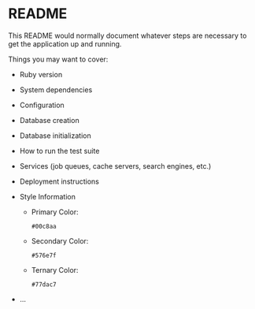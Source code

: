 # README

This README would normally document whatever steps are necessary to get the
application up and running.

Things you may want to cover:

* Ruby version

* System dependencies

* Configuration

* Database creation

* Database initialization

* How to run the test suite

* Services (job queues, cache servers, search engines, etc.)

* Deployment instructions

* Style Information
  - Primary Color:
      ```
      #00c8aa
      ```
  - Secondary Color:
      ```
      #576e7f
      ```
  - Ternary Color:
      ```
      #77dac7
      ```


* ...
